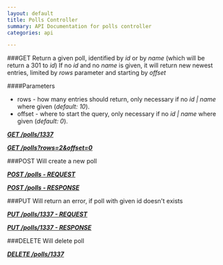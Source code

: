 ```yaml
---
layout: default
title: Polls Controller
summary: API Documentation for polls controller
categories: api

---
```

###GET
Return a given poll, identified by _id_ or by _name_ (which will be return a 301 to _id_)
If no _id_ and no _name_ is given, it will return new newest entries, limited by _rows_ parameter and starting by _offset_

####Parameters
* rows - how many entries should return, only necessary if no _id | name_ where given (_default: 10_).
* offset - where to start the query, only necessary if no _id | name_ where given (_default: 0_).


_**[GET /polls/1337](https://github.com/newLoki/Pollex/blob/gh-pages/mockups/json/polls/get.1337)**_

_**[GET /polls?rows=2&offset=0](https://github.com/newLoki/Pollex/blob/gh-pages/mockups/json/polls/get.index)**_


###POST
Will create a new poll


_**[POST /polls - REQUEST](https://github.com/newLoki/Pollex/blob/gh-pages/mockups/json/polls/post.request)**_

_**[POST /polls - RESPONSE](https://github.com/newLoki/Pollex/blob/gh-pages/mockups/json/polls/post.response)**_

###PUT
Will return an error, if poll with given id doesn't exists


_**[PUT /polls/1337 - REQUEST](https://github.com/newLoki/Pollex/blob/gh-pages/mockups/json/polls/put.request)**_

_**[PUT /polls/1337 - RESPONSE](https://github.com/newLoki/Pollex/blob/gh-pages/mockups/json/polls/put.response)**_

###DELETE
Will delete poll


_**[DELETE /polls/1337](https://github.com/newLoki/Pollex/blob/gh-pages/mockups/json/polls/delete.1337.json)**_